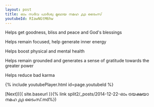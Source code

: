 ```yaml
---
layout: post
title: ഓം സർവ പാർശ്വ മുഖായ നമഹ ൧൧ ടൈംസ്
youtubeId: RIawNGtM6hw
---
```

 
 
Helps get goodness, bliss and peace and God's blessings
 
Helps remain focused, help generate inner energy 
 
Helps boost physical and mental health 
 
Helps remain grounded and generates a sense of gratitude towards the greater power 
 
Helps reduce bad karma
 
 
 
 


{% include youtubePlayer.html id=page.youtubeId %}
 
[Next]({{ site.baseurl }}{% link  split2/_posts/2014-12-22-ഓം ട്രയക്ഷയാ നമഹ ൧൧ ടൈംസ്.md%})
 
